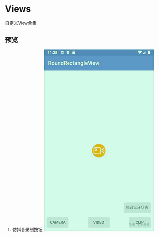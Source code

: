 # Views #
自定义View合集

## 预览
1. 仿抖音录制按钮
![](https://raw.githubusercontent.com/fredsun/RES/5cb96260889e169914f5697c555ead71bfcdf3e3/Oct-13-2020%2023-38-31.gif)
